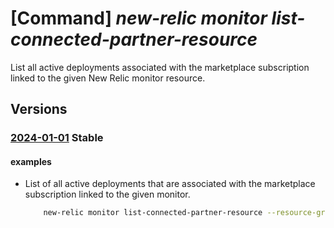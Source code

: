 # [Command] _new-relic monitor list-connected-partner-resource_

List all active deployments associated with the marketplace subscription linked to the given New Relic monitor resource.

## Versions

### [2024-01-01](/Resources/mgmt-plane/L3N1YnNjcmlwdGlvbnMve30vcmVzb3VyY2Vncm91cHMve30vcHJvdmlkZXJzL25ld3JlbGljLm9ic2VydmFiaWxpdHkvbW9uaXRvcnMve30vbGlzdGNvbm5lY3RlZHBhcnRuZXJyZXNvdXJjZXM=/2024-01-01.xml) **Stable**

<!-- mgmt-plane /subscriptions/{}/resourcegroups/{}/providers/newrelic.observability/monitors/{}/listconnectedpartnerresources 2024-01-01 -->

#### examples

- List of all active deployments that are associated with the marketplace subscription linked to the given monitor.
    ```bash
        new-relic monitor list-connected-partner-resource --resource-group MyResourceGroup --monitor-name MyNewRelicMonitor --body UserEmail@123.com
    ```
